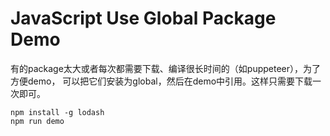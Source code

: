 JavaScript Use Global Package Demo
==================================

有的package太大或者每次都需要下载、编译很长时间的（如puppeteer），为了方便demo，
可以把它们安装为global，然后在demo中引用。这样只需要下载一次即可。

```
npm install -g lodash
npm run demo
```
